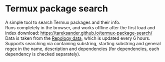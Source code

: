 # Termux package search

A simple tool to search Termux packages and their info.  
Runs completely in the browser, and works offline after the first load and index download: https://tareksander.github.io/termux-package-search/  
Data is taken from the [Repology data](https://github.com/termux/repology-metadata), which is updated every 6 hours.  
Supports searching via containing substring, starting substring and general regex in the name, description and dependencies (for dependencies, each dependency is checked separately).


